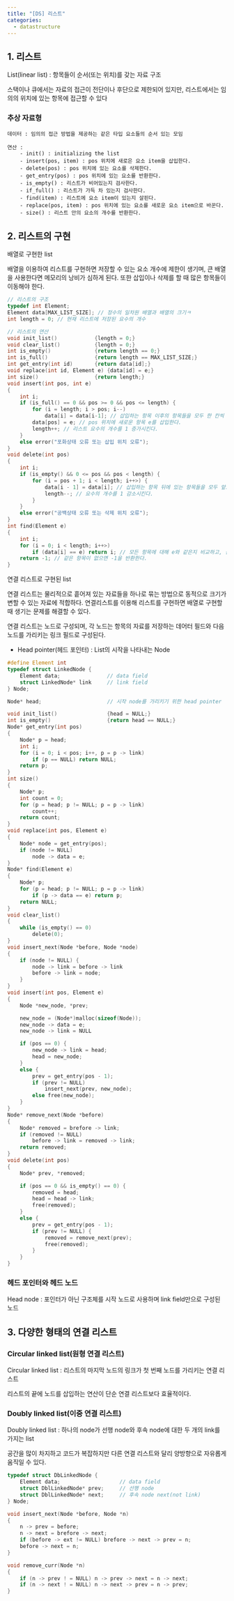 ```yaml
---
title: "[DS] 리스트"
categories: 
  - datastructure
---
```

## 1. 리스트

List(linear list) : 항목들이 순서(또는 위치)를 갖는 자료 구조

스택이나 큐에서는 자료의 접근이 전단이나 후단으로 제한되어 있지만, 리스트에서는 임의의 위치에 있는 항목에 접근할 수 있다

### 추상 자료형

```adt
데이터 : 임의의 접근 방법을 제공하는 같은 타입 요소들의 순서 있는 모임

연산 :
    - init() : initializing the list
    - insert(pos, item) : pos 위치에 새로은 요소 item을 삽입한다.
    - delete(pos) : pos 위치에 있는 요소를 삭제한다.
    - get_entry(pos) : pos 위치에 있는 요소를 반환한다.
    - is_empty() : 리스트가 비어있는지 검사한다.
    - if_full() : 리스트가 가득 차 있는지 검사한다.
    - find(item) : 리스트에 요소 item이 있는지 살핀다.
    - replace(pos, item) : pos 위치에 있는 요소를 새로운 요소 item으로 바꾼다.
    - size() : 리스트 안의 요소의 개수를 반환한다.
```

## 2. 리스트의 구현

배열로 구현한 list

배열을 이용하여 리스트를 구현하면 저장할 수 있는 요소 개수에 제한이 생기며, 큰 배열을 사용한다면 메모리의 낭비가 심하게 된다. 또한 삽입이나 삭제를 할 때 많은 항목들이 이동해야 한다.

```c
// 리스트의 구조
typedef int Element;
Element data[MAX_LIST_SIZE]; // 정수의 일차원 배열과 배열의 크기ㅋ
int length = 0; // 현재 리스트에 저장된 요수의 개수

// 리스트의 연산
void init_list()            {length = 0;}
void clear_list()           {length = 0;}
int is_empty()              {return length == 0;}
int is_full()               {return length == MAX_LIST_SIZE;}
int get_entry(int id)       {return data[id];}
void replace(int id, Element e) {data[id] = e;}
int size()                  {return length;}
void insert(int pos, int e)
{
    int i;
    if (is_full() == 0 && pos >= 0 && pos <= length) {
        for (i = length; i > pos; i--)
            data[i] = data[i-1]; // 삽입하는 항목 이후의 항목들을 모두 한 칸씩 뒤로 이동시킨다.
        data[pos] = e; // pos 위치에 새로운 항목 e를 삽입한다.
        length++; // 리스트 요수의 개수를 1 증가시킨다.
    }
    else error("포화상태 오류 또는 삽입 위치 오류");
}
void delete(int pos)
{
    int i;
    if (is_empty() && 0 <= pos && pos < length) {
        for (i = pos + 1; i < length; i++>) {
            data[i - 1] = data[i]; // 삽입하는 항목 뒤에 있는 항목들을 모두 앞으로 한 칸씩 옮긴다.
            length--; // 요수의 개수를 1 감소시킨다.
        }
    }
    else error("공백상태 오류 또는 삭제 위치 오류");
}
int find(Element e)
{
    int i;
    for (i = 0; i < length; i++>)
        if (data[i] == e) return i; // 모든 항목에 대해 e와 같은지 비교하고, 같은 경우 그때의 인덱스 id를 반환한다.
    return -1; // 같은 항목이 없으면 -1을 반환한다.
}
```

연결 리스트로 구현된 list

연결 리스트는 물리적으로 흩어져 있는 자료들을 하나로 묶는 방법으로 동적으로 크기가 변할 수 있는 자료에 적합하다. 연결리스트를 이용해 리스트를 구현하면 배열로 구현할 때 생기는 문제를 해결할 수 있다.

연결 리스트는 노드로 구성되며, 각 노드는 항목의 자료를 저장하는 데어터 필드와 다음 노드를 가리키는 링크 필드로 구성된다.

- Head pointer(헤드 포인터) : List의 시작을 나타내는 Node

```c
#define Element int
typedef struct LinkedNode {
    Element data;               // data field
    struct LinkedNode* link     // link field
} Node;

Node* head;                     // 시작 node를 가리키기 위한 head pointer

void init_list()                {head = NULL;}
int is_empty()                  {return head == NULL;}
Node* get_entry(int pos)
{
    Node* p = head;
    int i;
    for (i = 0; i < pos; i++, p = p -> link)
        if (p == NULL) return NULL;
    return p;
}
int size()
{
    Node* p;
    int count = 0;
    for (p = head; p != NULL; p = p -> link)
        count++;
    return count;
}
void replace(int pos, Element e)
{
    Node* node = get_entry(pos);
    if (node != NULL)
        node -> data = e;
}
Node* find(Element e)
{
    Node* p;
    for (p = head; p != NULL; p = p -> link)
        if (p -> data == e) return p;
    return NULL;
}
void clear_list()
{
    while (is_empty() == 0)
        delete(0);
}
void insert_next(Node *before, Node *node)
{
    if (node != NULL) {
        node -> link = before -> link
        before -> link = node;
    }
}
void insert(int pos, Element e)
{
    Node *new_node, *prev;

    new_node = (Node*)malloc(sizeof(Node));
    new_node -> data = e;
    new_node -> link = NULL

    if (pos == 0) {
        new_node -> link = head;
        head = new_node;
    }
    else {
        prev = get_entry(pos - 1);
        if (prev != NULL)
            insert_next(prev, new_node);
        else free(new_node);
    }
}
Node* remove_next(Node *before)
{
    Node* removed = brefore -> link;
    if (removed != NULL)
        before -> link = removed -> link;
    return removed;
}
void delete(int pos)
{
    Node* prev, *removed;

    if (pos == 0 && is_empty() == 0) {
        removed = head;
        head = head -> link;
        free(removed);
    }
    else {
        prev = get_entry(pos - 1);
        if (prev != NULL) {
            removed = remove_next(prev);
            free(removed);
        }
    }
}
```

### 헤드 포인터와 헤드 노드

Head node : 포인터가 아닌 구조체를 시작 노드로 사용하며 link field만으로 구성된 노드

## 3. 다양한 형태의 연결 리스트

### Circular linked list(원형 연결 리스트)

Circular linked list : 리스트의 마지막 노드의 링크가 첫 번째 노드를 가리키는 연결 리스트

리스트의 끝에 노드를 삽입하는 연산이 단순 연결 리스트보다 효율적이다.

### Doubly linked list(이중 연결 리스트)

Doubly linked list : 하나의 node가 선행 node와 후속 node에 대한 두 개의 link를 가지는 list

공간을 많이 차지하고 코드가 복잡하지만 다른 연결 리스트와 달리 양방향으로 자유롭게 움직일 수 있다.

```c
typedef struct DbLinkedNode {
    Element data;                   // data field
    struct DblLinkedNode* prev;     // 선행 node
    struct DblLinkedNode* next;     // 후속 node next(not link)
} Node;

void insert_next(Node *before, Node *n)
{
    n -> prev = before;
    n -> next = brefore -> next;
    if (before -> ext != NULL) brefore -> next -> prev = n;
    before -> next = n;
}

void remove_curr(Node *n)
{
    if (n -> prev ! = NULL) n -> prev -> next = n -> next;
    if (n -> next ! = NULL) n -> next -> prev = n -> prev;
}
```
